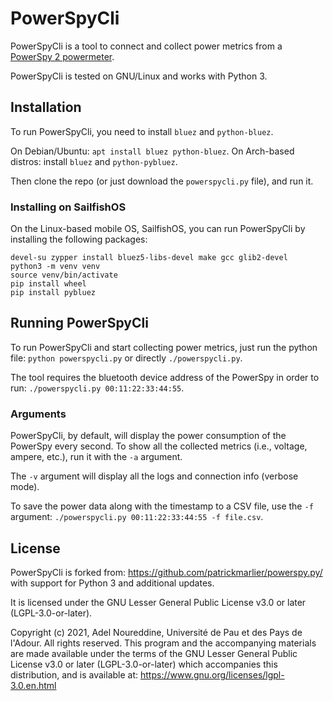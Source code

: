 PowerSpyCli
===========

PowerSpyCli is a tool to connect and collect power metrics from a [PowerSpy 2 powermeter](https://www.alciom.com/nos-metiers/produits/powerspy2/).

PowerSpyCli is tested on GNU/Linux and works with Python 3.

## Installation

To run PowerSpyCli, you need to install ```bluez``` and ```python-bluez```.

On Debian/Ubuntu: ```apt install bluez python-bluez```. On Arch-based distros: install ```bluez``` and ```python-pybluez```.

Then clone the repo (or just download the ```powerspycli.py``` file), and run it.

### Installing on SailfishOS

On the Linux-based mobile OS, SailfishOS, you can run PowerSpyCli by installing the following packages:
```
devel-su zypper install bluez5-libs-devel make gcc glib2-devel
python3 -m venv venv
source venv/bin/activate
pip install wheel
pip install pybluez
```

## Running PowerSpyCli

To run PowerSpyCli and start collecting power metrics, just run the python file: ```python powerspycli.py``` or directly ```./powerspycli.py```.

The tool requires the bluetooth device address of the PowerSpy in order to run: ```./powerspycli.py 00:11:22:33:44:55```.

### Arguments

PowerSpyCli, by default, will display the power consumption of the PowerSpy every second.
To show all the collected metrics (i.e., voltage, ampere, etc.), run it with the ```-a``` argument.

The ```-v``` argument will display all the logs and connection info (verbose mode).

To save the power data along with the timestamp to a CSV file, use the ```-f``` argument:
```./powerspycli.py 00:11:22:33:44:55 -f file.csv```.

## License

PowerSpyCli is forked from: https://github.com/patrickmarlier/powerspy.py/ with support for Python 3 and additional updates.

It is licensed under the GNU Lesser General Public License v3.0 or later (LGPL-3.0-or-later).

Copyright (c) 2021, Adel Noureddine, Université de Pau et des Pays de l'Adour.
All rights reserved. This program and the accompanying materials are made available under the terms of the  GNU Lesser General Public License v3.0 or later (LGPL-3.0-or-later) which accompanies this distribution, and is available at: https://www.gnu.org/licenses/lgpl-3.0.en.html

